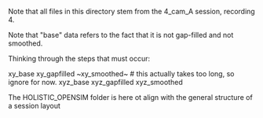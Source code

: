 Note that all files in this directory stem from the 4_cam_A session, recording 4.

Note that "base" data refers to the fact that it is not gap-filled and not smoothed. 

Thinking through the steps that must occur:

xy_base
xy_gapfilled
~xy_smoothed~ # this actually takes too long, so ignore for now.
xyz_base
xyz_gapfilled
xyz_smoothed


The HOLISTIC_OPENSIM folder is here ot align with the general structure of a session layout